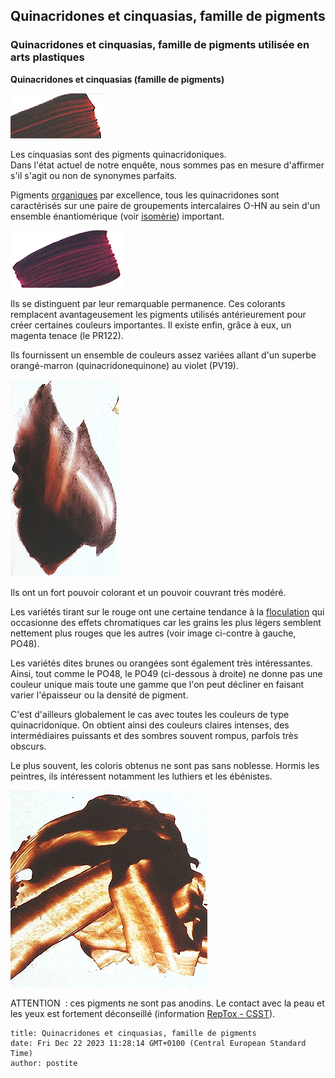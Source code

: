 ## Quinacridones et cinquasias, famille de pigments
### Quinacridones et cinquasias, famille de pigments utilisée en arts plastiques
 **Quinacridones et cinquasias (famille de pigments)**  

![](images/quinacridoneorange.jpg)

Les cinquasias sont des pigments quinacridoniques.  
Dans l'état actuel de notre enquête, nous sommes pas en mesure d'affirmer s'il s'agit ou non de synonymes parfaits.

Pigments [organiques](organiquesvsinorganiques.html) par excellence, tous les quinacridones sont caractérisés sur une paire de groupements intercalaires O-HN au sein d'un ensemble énantiomérique (voir [isomèrie](isomerie.html)) important.

![](images/quinacridoncarm.jpg)

Ils se distinguent par leur remarquable permanence. Ces colorants remplacent avantageusement les pigments utilisés antérieurement pour créer certaines couleurs importantes. Il existe enfin, grâce à eux, un magenta tenace (le PR122).

Ils fournissent un ensemble de couleurs assez variées allant d'un superbe orangé-marron (quinacridonequinone) au violet (PV19).

![](images/cinquasiagoldkremer48vw.jpg)

Ils ont un fort pouvoir colorant et un pouvoir couvrant très modéré.

Les variétés tirant sur le rouge ont une certaine tendance à la [floculation](pigments.html#aptitudealafloculation) qui occasionne des effets chromatiques car les grains les plus légers semblent nettement plus rouges que les autres (voir image ci-contre à gauche, PO48).

Les variétés dites brunes ou orangées sont également très intéressantes. Ainsi, tout comme le PO48, le PO49 (ci-dessous à droite) ne donne pas une couleur unique mais toute une gamme que l'on peut décliner en faisant varier l'épaisseur ou la densité de pigment.

C'est d'ailleurs globalement le cas avec toutes les couleurs de type quinacridonique. On obtient ainsi des couleurs claires intenses, des intermédiaires puissants et des sombres souvent rompus, parfois très obscurs.

Le plus souvent, les coloris obtenus ne sont pas sans noblesse. Hormis les peintres, ils intéressent notamment les luthiers et les ébénistes.

![](images/cinquasiagoldkremer49vw.jpg)

ATTENTION  : ces pigments ne sont pas anodins. Le contact avec la peau et les yeux est fortement déconseillé (information [RepTox - CSST](liensutiles.html#csst)).


```
title: Quinacridones et cinquasias, famille de pigments
date: Fri Dec 22 2023 11:28:14 GMT+0100 (Central European Standard Time)
author: postite
```
